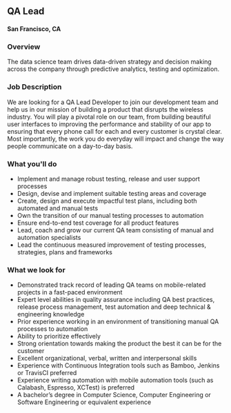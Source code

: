 ## QA Lead
#### San Francisco, CA

### Overview
The data science team drives data-driven strategy and decision making across the company through predictive analytics, testing and optimization.

### Job Description
We are looking for a QA Lead Developer to join our development team and help us in our mission of building a product that disrupts the wireless industry. You will play a pivotal role on our team, from building beautiful user interfaces to improving the performance and stability of our app to ensuring that every phone call for each and every customer is crystal clear. Most importantly, the work you do everyday will impact and change the way people communicate on a day-to-day basis.

### What you'll do
+ Implement and manage robust testing, release and user support processes
+ Design, devise and implement suitable testing areas and coverage
+ Create, design and execute impactful test plans, including both automated and manual tests
+ Own the transition of our manual testing processes to automation
+ Ensure end-to-end test coverage for all product features
+ Lead, coach and grow our current QA team consisting of manual and automation specialists
+ Lead the continuous measured improvement of testing processes, strategies, plans and frameworks

### What we look for
+ Demonstrated track record of leading QA teams on mobile-related projects in a fast-paced environment
+ Expert level abilities in quality assurance including QA best practices, release process management, test automation and deep technical & engineering knowledge
+ Prior experience working in an environment of transitioning manual QA processes to automation
+ Ability to prioritize effectively
+ Strong orientation towards making the product the best it can be for the customer
+ Excellent organizational, verbal, written and interpersonal skills
+ Experience with Continuous Integration tools such as Bamboo, Jenkins or TravisCI preferred
+ Experience writing automation with mobile automation tools (such as Calabash, Espresso, XCTest) is preferred
+ A bachelor’s degree in Computer Science, Computer Engineering or Software Engineering or equivalent experience

